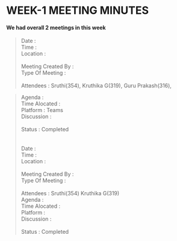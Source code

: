 # WEEK-1 MEETING MINUTES

#### We had overall 2 meetings in this week

>Date :<br>
>Time :<br>
>Location :<br>
><br>
> Meeting Created By :<br>
>Type Of Meeting :<br>
><br>
>Attendees :
> Sruthi(354),
> Kruthika G(319),
> Guru Prakash(316),
> 

>Agenda :<br>
>Time Alocated :<br>
>Platform : Teams<br>
>Discussion :<br>
><br>
>Status : Completed<br>
><br>
><br>
>Date :<br>
>Time :<br>
>Location :<br>
><br>
>Meeting Created By :<br>
>Type Of Meeting :<br>
><br>
>Attendees :
> Sruthi(354)
> Kruthika G(319)<br>
> Agenda :<br>
> Time Alocated :<br>
> Platform :<br>
> Discussion :<br>
> <br>
> Status : Completed


